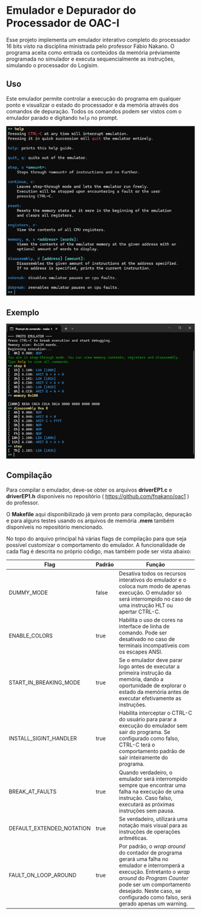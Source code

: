 # Emulador e Depurador do Processador de OAC-I

Esse projeto implementa um emulador interativo completo do processador 16 bits visto na disciplina ministrada pelo professor Fábio Nakano.
O programa aceita como entrada os conteúdos da memória préviamente programada no simulador e executa sequencialmente as instruções, simulando o processador do Logisim.

## Uso
Este emulador permite controlar a execução do programa em qualquer ponto e visualizar o estado do processador e da memória através dos comandos de depuração.
Todos os comandos podem ser vistos com o emulador parado e digitando ```help``` no prompt.

![Prompt de comando com o resultado da execução do comando "help"](./img/help.png)

## Exemplo
![Prompt de comando com exemplo de saída do emulador](./img/exemplo.png)


## Compilação
Para compilar o emulador, deve-se obter os arquivos **driverEP1.c** e **driverEP1.h** disponíveis no repositório ( https://github.com/fnakano/oac1 ) do professor.

O **Makefile** aqui disponibilizado já vem pronto para compilação, depuração e para alguns testes usando os arquivos de memória **.mem** também disponíveis no repositório mencionado.

No topo do arquivo principal há várias flags de compilação para que seja possível customizar o comportamento do emulador. A funcionalidade de cada flag é descrita no próprio código, mas também pode ser vista abaixo:

|Flag|Padrão|Função|
| - | - | - |
|DUMMY_MODE|false|Desativa todos os recursos interativos do emulador e o coloca num modo de apenas execução. O emulador só será interrompido no caso de uma instrução HLT ou apertar CTRL-C.|
|ENABLE_COLORS|true|Habilita o uso de cores na interface de linha de comando. Pode ser desativado no caso de terminais incompatíveis com os escapes ANSI.
|START_IN_BREAKING_MODE|true|Se o emulador deve parar logo antes de executar a primeira instrução da memória, dando a oportunidade de explorar o estado da memória antes de executar efetivamente as instruções.
|INSTALL_SIGINT_HANDLER|true|Habilita interceptar o CTRL-C do usuário para parar a execução do emulador sem sair do programa. Se configurado como falso, CTRL-C terá o comportamento padrão de sair inteiramente do programa.
|BREAK_AT_FAULTS|true|Quando verdadeiro, o emulador será interrompido sempre que encontrar uma falha na execução de uma instrução. Caso falso, executará as próximas instruções sem pausa.
|DEFAULT_EXTENDED_NOTATION|true|Se verdadeiro, utilizará uma notação mais visual para as instruções de operações aritméticas.
|FAULT_ON_LOOP_AROUND|true|Por padrão, o _wrap around_ do contador de programa gerará uma falha no emulador e interromperá a execução. Entretanto o _wrap around_ do _Program Counter_ pode ser um comportamento desejado. Neste caso, se configurado como falso, será gerado apenas um warning.

